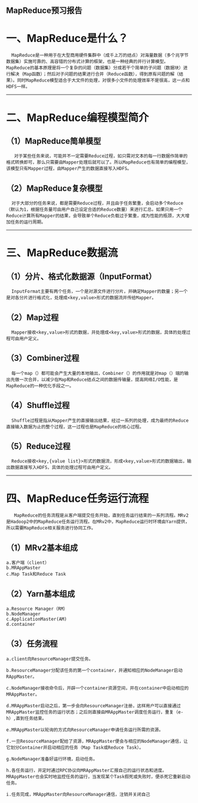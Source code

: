 ﻿MapReduce预习报告
---

# 一、MapReduce是什么？
      MapReduce是一种用于在大型商用硬件集群中（成千上万的结点）对海量数据（多个兆字节数据集）实施可靠的、高容错的分布式计算的框架，也是一种经典的并行计算模型。MapReduce的基本原理是将一个复杂的问题（数据集）分成若干个简单的子问题（数据块）进行解决（Map函数）；然后对子问题的结果进行合并（Reduce函数），得到原有问题的解（结果）。同时MapReduce模型适合于大文件的处理，对很多小文件的处理效率不是很高，这一点和HDFS一样。
      
---

# 二、MapReduce编程模型简介
## （1）MapReduce简单模型
       对于某些任务来说，可能并不一定需要Reduce过程，如只需对文本的每一行数据作简单的格式转换即可，那么只需要由Mapper处理后就可以了。所以MapReduce也有简单的编程模型，该模型只有Mapper过程，由Mapper产生的数据直接写入HDFS。
## （2）MapReduce复杂模型
      对于大部分的任务来说，都是需要Reduce过程，并且由于任务繁重，会启动多个Reduce（默认为1，根据任务量可由用户自己设定合适的Reduce数量）来进行汇总。如果只用一个Reduce计算所有Mapper的结果，会导致单个Reduce负载过于繁重，成为性能的瓶颈，大大增加任务的运行周期。
      
---
# 三、MapReduce数据流
## （1）分片、格式化数据源（InputFormat）
      InputFormat主要有两个任务，一个是对源文件进行分片，并确定Mapper的数量；另一个是对各分片进行格式化，处理成<key,value>形式的数据流并传给Mapper。
      
## （2）Map过程
      Mapper接收<key,value>形式的数据，并处理成<key,value>形式的数据，具体的处理过程可由用户定义。
## （3）Combiner过程
      每一个map（）都可能会产生大量的本地输出，Combiner（）的作用就是对map（）端的输出先做一次合并，以减少在Map和Reduce结点之间的数据传输量，提高网络I/O性能，是MapReduce的一种优化手段之一。
## （4）Shuffle过程
      Shuffle过程是指从Mapper产生的直接输出结果，经过一系列的处理，成为最终的Reduce直接输入数据为止的整个过程，这一过程也是MapReduce的核心过程。
## （5）Reduce过程
      Reduce接收<key,{value list}>形式的数据流，形成<key,value>形式的数据输出，输出数据直接写入HDFS，具体的处理过程可由用户定义。
      
---
# 四、MapReduce任务运行流程
       MapReduce的任务流程是从客户端提交任务开始，直到任务运行结束的一系列流程。MRv2是Hadoop2中的MapReduce任务运行流程。在MRv2中，MapReduce运行时环境由Yarn提供，所以需要MapReduce相关服务进行协同工作。
## （1）MRv2基本组成
    a.客户端（client）
    b.MRAppMaster
    c.Map Task和Reduce Task
## （2）Yarn基本组成
    a.Resource Manager（RM）
    b.NodeManager
    c.ApplicationMaster(AM)
    d.container
## （3）任务流程
    a.client向ResourceManager提交任务。
    
    b.ResourceManager分配该任务的第一个container，并通知相应的NodeManager启动RAppMaster。
    
    c.NodeManager接收命令后，开辟一个container资源空间，并在container中启动相应的MRAppMaster。
    
    d.MRAppMaster启动之后，第一步会向ResourceManager注册，这样用户可以直接通过MRAppMaster监控任务的运行状态；之后则直接由MRAppMaster调度任务运行，重复（e-h）,直到任务结束。
    
    e.MRAppMaster以轮询的方式向ResourceManager申请任务运行所需的资源。
    
    f.一旦ResourceManager配给了资源，MRAppMaster便会与相应的NodeManager通信，让它划分Container并启动相应的任务（Map Task或Reduce Task）。
    
    g.NodeManager准备好运行环境，启动任务。
    
    h.各任务运行，并定时通过RPC协议向MRAppMaster汇报自己的运行状态和进度。MRAppMaster也会实时地监控任务的运行，当发现某个Task假死或失败时，便杀死它重新启动任务。
    
    i.任务完成，MRAppMaster向ResourceManager通信，注销并关闭自己




